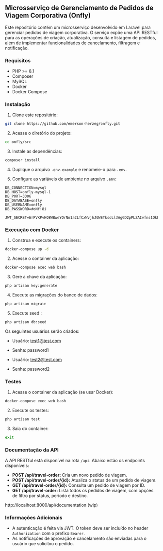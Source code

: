 ## Microsserviço de Gerenciamento de Pedidos de Viagem Corporativa (Onfly)

Este repositório contém um microsserviço desenvolvido em Laravel para gerenciar pedidos de viagem corporativa. O serviço expõe uma API RESTful para as operações de criação, atualização, consulta e listagem de pedidos, além de implementar funcionalidades de cancelamento, filtragem e notificação.

### Requisitos

- PHP >= 8.1
- Composer
- MySQL
- Docker
- Docker Compose

### Instalação

1. Clone este repositório:

```bash
git clone https://github.com/emerson-herzeg/onfly.git 
```

2. Acesse o diretório do projeto:

```bash
cd onfly/src
```

3. Instale as dependências:

```bash
composer install
```

4. Duplique o arquivo `.env.example` e renomeie-o para `.env`.

5. Configure as variáveis de ambiente no arquivo `.env`:

```
DB_CONNECTION=mysql
DB_HOST=onfly-mysql-1
DB_PORT=3306
DB_DATABASE=onfly
DB_USERNAME=onfly
DB_PASSWORD=#oNf!8i

JWT_SECRET=WrPVKPvHQBWBweYOrNn1a2LfCxWvjhJGWETksoLl3AgGD2pPLZAIvfns1OkLYw18
```

### Execução com Docker

1. Construa e execute os containers:

```bash
docker-compose up -d
```

2. Acesse o container da aplicação:

```bash
docker-compose exec web bash
```

3. Gere a chave da aplicação:

```bash
php artisan key:generate
```

4. Execute as migrações do banco de dados:

```bash
php artisan migrate
```


5. Execute seed :

```bash
php artisan db:seed
```
Os seguintes usuários serão criados:
- Usuário: test1@test.com
- Senha: password1

- Usuário: test2@test.com
- Senha: password2

### Testes

1. Acesse o container da aplicação (se usar Docker):

```bash
docker-compose exec web bash
```

2. Execute os testes:

```bash
php artisan test
```

3. Saia do container:

```bash
exit
```

### Documentação da API

A API RESTful está disponível na rota `/api`. Abaixo estão os endpoints disponíveis:

- **POST /api/travel-order:** Cria um novo pedido de viagem.
- **POST /api/travel-order/{id}:** Atualiza o status de um pedido de viagem.
- **GET /api/travel-order/{id}:** Consulta um pedido de viagem por ID.
- **GET /api/travel-order:** Lista todos os pedidos de viagem, com opções de filtro por status, período e destino.

http://localhost:8000/api/documentation (wip)

### Informações Adicionais

- A autenticação é feita via JWT. O token deve ser incluído no header `Authorization` com o prefixo `Bearer`.
- As notificações de aprovação e cancelamento são enviadas para o usuário que solicitou o pedido.
